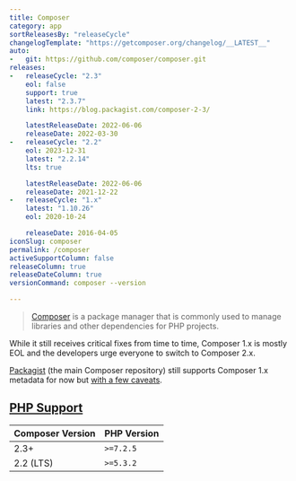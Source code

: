 ```yaml
---
title: Composer
category: app
sortReleasesBy: "releaseCycle"
changelogTemplate: "https://getcomposer.org/changelog/__LATEST__"
auto:
-   git: https://github.com/composer/composer.git
releases:
-   releaseCycle: "2.3"
    eol: false
    support: true
    latest: "2.3.7"
    link: https://blog.packagist.com/composer-2-3/

    latestReleaseDate: 2022-06-06
    releaseDate: 2022-03-30
-   releaseCycle: "2.2"
    eol: 2023-12-31
    latest: "2.2.14"
    lts: true

    latestReleaseDate: 2022-06-06
    releaseDate: 2021-12-22
-   releaseCycle: "1.x"
    latest: "1.10.26"
    eol: 2020-10-24

    releaseDate: 2016-04-05
iconSlug: composer
permalink: /composer
activeSupportColumn: false
releaseColumn: true
releaseDateColumn: true
versionCommand: composer --version

---
```


> [Composer](https://getcomposer.org/) is a package manager that is commonly used to manage libraries and other dependencies for PHP projects.

While it still receives critical fixes from time to time, Composer 1.x is mostly EOL and the developers urge everyone to switch to Composer 2.x.

[Packagist](https://packagist.org/) (the main Composer repository) still supports Composer 1.x metadata for now but [with a few caveats](https://blog.packagist.com/deprecating-composer-1-support/).

## [PHP Support](https://blog.packagist.com/composer-2-2/)

Composer Version|PHP Version
----------------|-----------
2.3+            | `>=7.2.5`
2.2 (LTS)       | `>=5.3.2`

